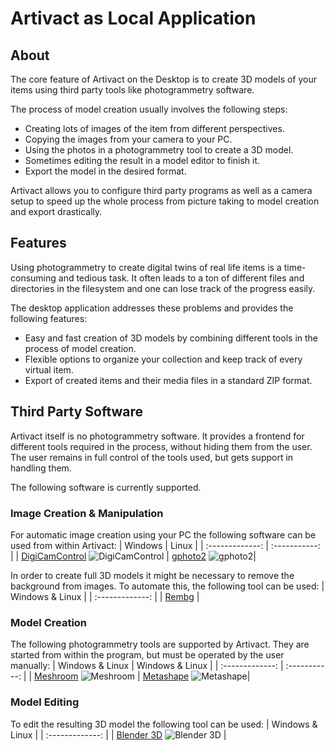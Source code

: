 # Artivact as Local Application

## About

The core feature of Artivact on the Desktop is to create 3D models of your items using third party tools like
photogrammetry software.

The process of model creation usually involves the following steps:

- Creating lots of images of the item from different perspectives.
- Copying the images from your camera to your PC.
- Using the photos in a photogrammetry tool to create a 3D model.
- Sometimes editing the result in a model editor to finish it.
- Export the model in the desired format.

Artivact allows you to configure third party programs as well as a camera setup to speed up the whole process from
picture taking to model creation and export drastically.

## Features

Using photogrammetry to create digital twins of real life items is a time-consuming and tedious task.
It often leads to a ton of different files and directories in the filesystem and one can lose track of the progress
easily.

The desktop application addresses these problems and provides the following features:

- Easy and fast creation of 3D models by combining different tools in the process of model creation.
- Flexible options to organize your collection and keep track of every virtual item.
- Export of created items and their media files in a standard ZIP format.

## Third Party Software

Artivact itself is no photogrammetry software. It provides a frontend for different tools required in the process,
without hiding them from the user. The user remains in full control of the tools used, but gets support in handling
them.

The following software is currently supported.

### Image Creation & Manipulation

For automatic image creation using your PC the following software can be used from within Artivact:
| Windows | Linux |
| :-------------: | :-----------: |
| [DigiCamControl](https://digicamcontrol.com/) ![DigiCamControl](/assets/logos/digicamcontrol-logo.png) | [gphoto2](http://gphoto.org/) ![gphoto2](/assets/logos/gphoto2-logo.png)|

In order to create full 3D models it might be necessary to remove the background from images. To automate this, the
following tool can be used:
| Windows & Linux |
| :-------------: |
| [Rembg](https://github.com/danielgatis/rembg) |

### Model Creation

The following photogrammetry tools are supported by Artivact. They are started from within the program, but must be
operated by the user manually:
| Windows & Linux | Windows & Linux |
| :-------------: | :-----------: |
| [Meshroom](https://alicevision.org/#meshroom) ![Meshroom](/assets/logos/meshroom-logo.png) | [Metashape](https://www.agisoft.com/) ![Metashape](/assets/logos/metashape-logo.png)|

### Model Editing

To edit the resulting 3D model the following tool can be used:
| Windows & Linux | 
| :-------------: | 
| [Blender 3D](https://www.blender.org/) ![Blender 3D](/assets/logos/blender-logo.png) |
